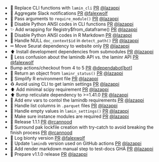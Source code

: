 - 🚸 Replace CLI functions with `lamin_cli` [PR](https://github.com/laminlabs/laminr/pull/229) [@lazappi](https://github.com/lazappi)
- 👷 Aggregate Slack notifications [PR](https://github.com/laminlabs/laminr/pull/228) [@falexwolf](https://github.com/falexwolf)
- 🚸 Pass arguments to `require_module()` [PR](https://github.com/laminlabs/laminr/pull/224) [@lazappi](https://github.com/lazappi)
- 🚸 Disable Python ANSI codes in CLI functions [PR](https://github.com/laminlabs/laminr/pull/223) [@lazappi](https://github.com/lazappi)
- ✨ Add wrapping for Registry$from_dataframe() [PR](https://github.com/laminlabs/laminr/pull/221) [@lazappi](https://github.com/lazappi)
- 🚸 Disable Python ANSI codes in R Markdown [PR](https://github.com/laminlabs/laminr/pull/217) [@lazappi](https://github.com/lazappi)
- 🐛 Handle NULL `doc_context$id` in `detect_path()` [PR](https://github.com/laminlabs/laminr/pull/220) [@lazappi](https://github.com/lazappi)
- ➖ Move Seurat dependency to website only [PR](https://github.com/laminlabs/laminr/pull/219) [@lazappi](https://github.com/lazappi)
- ⬆️ Install development dependencies from submodules [PR](https://github.com/laminlabs/laminr/pull/218) [@lazappi](https://github.com/lazappi)
- 🚸 Less confusion about the lamindb API vs. the laminr API [PR](https://github.com/laminlabs/laminr/pull/204) [@falexwolf](https://github.com/falexwolf)
- Bump actions/checkout from 4 to 5 [PR](https://github.com/laminlabs/laminr/pull/214) [@dependabot[bot]](https://github.com/apps/dependabot)
- 🚸 Return an object from `laminr_status()` [PR](https://github.com/laminlabs/laminr/pull/215) [@lazappi](https://github.com/lazappi)
- 🚸 Simplify R environment file [PR](https://github.com/laminlabs/laminr/pull/213) [@lazappi](https://github.com/lazappi)
- ♻️ Avoid using CLI to get lamin settings [PR](https://github.com/laminlabs/laminr/pull/210) [@lazappi](https://github.com/lazappi)
- ⬆️ Add minimal scipy requirement [PR](https://github.com/laminlabs/laminr/pull/209) [@lazappi](https://github.com/lazappi)
- ⬆️ Bump reticulate dependency to >=1.41.0 [PR](https://github.com/laminlabs/laminr/pull/208) [@lazappi](https://github.com/lazappi)
- 🚸 Add env vars to contol the lamindb requirements [PR](https://github.com/laminlabs/laminr/pull/194) [@lazappi](https://github.com/lazappi)
- 🐛 Handle list columns in `.parquet` files [PR](https://github.com/laminlabs/laminr/pull/203) [@lazappi](https://github.com/lazappi)
- 🐛 Handle empty values in `lamin_settings()` [PR](https://github.com/laminlabs/laminr/pull/202) [@lazappi](https://github.com/lazappi)
- 🚸 Make sure instance modules are required [PR](https://github.com/laminlabs/laminr/pull/201) [@lazappi](https://github.com/lazappi)
- :rocket: Release 1.1.1 [PR](https://github.com/laminlabs/laminr/pull/200) [@rcannood](https://github.com/rcannood)
- :bug: Surround pak lockfile creation with try-catch to avoid breaking the finish process [PR](https://github.com/laminlabs/laminr/pull/198) [@rcannood](https://github.com/rcannood)
- 👷 Log bionty version [PR](https://github.com/laminlabs/laminr/pull/196) [@falexwolf](https://github.com/falexwolf)
- 👷 Update `lamindb` version used on GitHub actions [PR](https://github.com/laminlabs/laminr/pull/186) [@lazappi](https://github.com/lazappi)
- 👷 Add render markdown manual step to test-docs GHA [PR](https://github.com/laminlabs/laminr/pull/181) [@lazappi](https://github.com/lazappi)
- 🔖 Prepare v1.1.0 release [PR](https://github.com/laminlabs/laminr/pull/193) [@lazappi](https://github.com/lazappi)
